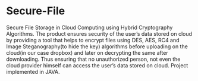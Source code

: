 # Secure-File
Secure File Storage in Cloud Computing using Hybrid Cryptography Algorithms. The product ensures security of the user’s data stored on cloud by providing a tool that helps to encrypt files using DES, AES, RC4 and Image Steganography(to hide the key) algorithms before uploading on the cloud(in our case dropbox) and later on decrypting the same after downloading.  Thus ensuring that no unauthorized person, not even the cloud provider himself can access the user’s data stored on cloud. Project implemented in JAVA.
